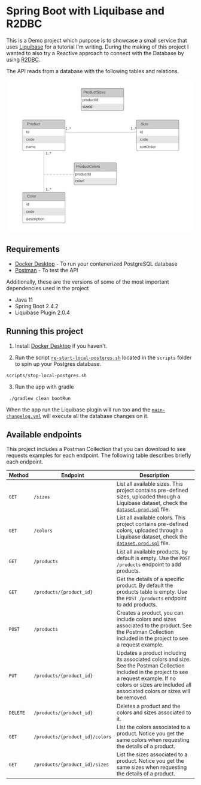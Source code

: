 # Spring Boot with Liquibase and R2DBC

This is a Demo project which purpose is to showcase a small service that uses [Liquibase](https://www.liquibase.org/) for a tutorial I'm writing. During the making of this project I wanted to also try a Reactive approach to connect with the Database by using [R2DBC](https://spring.io/projects/spring-data-r2dbc). 

The API reads from a database with the following tables and relations.

![](documentation/images/liquibase-demo-db.jpeg)

## Requirements 

- [Docker Desktop](https://www.docker.com/products/docker-desktop) - To run your contenerized PostgreSQL database
- [Postman](https://www.postman.com/downloads/) - To test the API

Additionally, these are the versions of some of the most important dependencies used in the project

- Java 11
- Spring Boot 2.4.2
- Liquibase Plugin 2.0.4

## Running this project

1. Install [Docker Desktop](https://www.docker.com/products/docker-desktop) if you haven't.

2. Run the script [`re-start-local-postgres.sh`](scripts/re-start-local-postgres.sh) located in the `scripts` folder to spin up your Postgres database.
```shell script
scripts/stop-local-postgres.sh    
```

3. Run the app with gradle
```
 ./gradlew clean bootRun
```
When the app run the Liquibase plugin will run too and the [`main-changelog.yml`](src/main/resources/db/changelog/main-changelog.yml) will execute all the database changes on it. 

## Available endpoints

This project includes a Postman Collection that you can download to see requests examples for each endpoint. The following table describes briefly each endpoint.

| Method   | Endpoint                        | Description                                                                                                                                                                                                                 |
|----------|---------------------------------|-----------------------------------------------------------------------------------------------------------------------------------------------------------------------------------------------------------------------------|
| `GET`    | `/sizes`                        | List all available sizes. This project contains pre-defined sizes, uploaded through a Liquibase dataset, check the [`dataset.prod.sql`](src/main/resources/db/changelog/dataset.prod.sql) file.                                                                                 |
| `GET`    | `/colors`                       | List all available colors. This project contains pre-defined colors, uploaded through a Liquibase dataset, check the [`dataset.prod.sql`](src/main/resources/db/changelog/dataset.prod.sql) file.                                                                               |
| `GET`    | `/products`                     | List all available products, by default is empty. Use the `POST /products` endpoint to add products.                                                                                                                        |
| `GET`    | `/products/{product_id}`        | Get the details of a specific product. By default the products table is empty. Use the `POST /products` endpoint to add products.                                                                                           |
| `POST`   | `/products`                     | Creates a product, you can include colors and sizes associated to the product. See the Postman Collection included in the project to see a request example.                                                                 |
| `PUT`    | `/products/{product_id}`        | Updates a product including its associated colors and size. See the Postman Collection included in the project to see a request example. If no colors or sizes are included all associated colors or sizes will be removed. |
| `DELETE` | `/products/{product_id}`        | Deletes a product and the colors and sizes associated to it.                                                                                                                                                                |
| `GET`    | `/products/{product_id}/colors` | List the colors associated to a product. Notice you get the same colors when requesting the details of a product.                                                                                                           |
| `GET`    | `/products/{product_id}/sizes`  | List the sizes associated to a product. Notice you get the same sizes when requesting the details of a product.                                                                                                             |